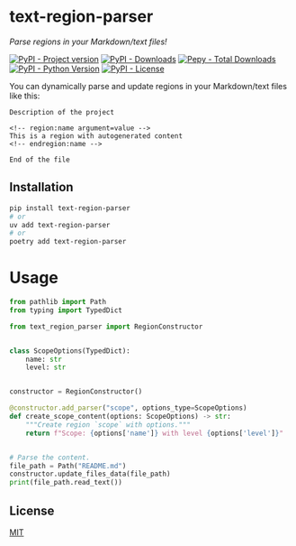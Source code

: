 # text-region-parser

*Parse regions in your Markdown/text files!*

[![PyPI - Project version](https://img.shields.io/pypi/v/text-region-parser?logo=pypi)](https://pypi.org/p/text-region-parser/)
[![PyPI - Downloads](https://img.shields.io/pypi/dm/pydantic-settings-export)](https://pypi.org/p/text-region-parser/)
[![Pepy - Total Downloads](https://img.shields.io/pepy/dt/text-region-parser)](https://pypi.org/p/text-region-parser/)
[![PyPI - Python Version](https://img.shields.io/pypi/pyversions/text-region-parser)](https://pypi.org/p/text-region-parser/)
[![PyPI - License](https://img.shields.io/pypi/l/text-region-parser)](https://github.com/jag-k/text-region-parser/blob/main/LICENCE)


You can dynamically parse and update regions in your Markdown/text files like this:

```makrdown
Description of the project

<!-- region:name argument=value -->
This is a region with autogenerated content
<!-- endregion:name -->

End of the file
```

## Installation

```bash
pip install text-region-parser
# or
uv add text-region-parser
# or
poetry add text-region-parser
```

# Usage

```python
from pathlib import Path
from typing import TypedDict

from text_region_parser import RegionConstructor


class ScopeOptions(TypedDict):
    name: str
    level: str


constructor = RegionConstructor()

@constructor.add_parser("scope", options_type=ScopeOptions)
def create_scope_content(options: ScopeOptions) -> str:
    """Create region `scope` with options."""
    return f"Scope: {options['name']} with level {options['level']}"


# Parse the content.
file_path = Path("README.md")
constructor.update_files_data(file_path)
print(file_path.read_text())
```

## License

[MIT](https://github.com/jag-k/pydantic-settings-export/blob/main/LICENCE)
